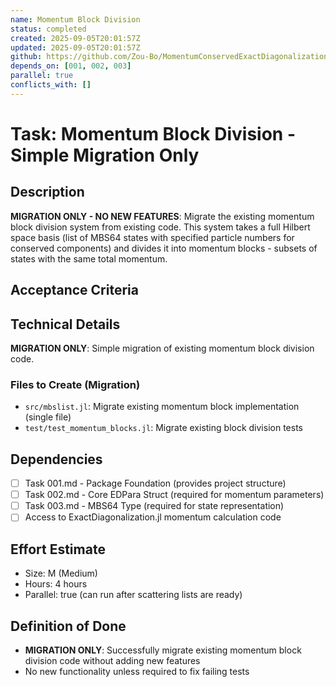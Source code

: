 ```yaml
---
name: Momentum Block Division
status: completed
created: 2025-09-05T20:01:57Z
updated: 2025-09-05T20:01:57Z
github: https://github.com/Zou-Bo/MomentumConservedExactDiagonalization.jl/issues/6
depends_on: [001, 002, 003]
parallel: true
conflicts_with: []
---
```


# Task: Momentum Block Division - Simple Migration Only

## Description
**MIGRATION ONLY - NO NEW FEATURES**: Migrate the existing momentum block division system from existing code. This system takes a full Hilbert space basis (list of MBS64 states with specified particle numbers for conserved components) and divides it into momentum blocks - subsets of states with the same total momentum.

## Acceptance Criteria

## Technical Details

**MIGRATION ONLY**: Simple migration of existing momentum block division code.

### Files to Create (Migration)
- `src/mbslist.jl`: Migrate existing momentum block implementation (single file)
- `test/test_momentum_blocks.jl`: Migrate existing block division tests

## Dependencies
- [ ] Task 001.md - Package Foundation (provides project structure)
- [ ] Task 002.md - Core EDPara Struct (required for momentum parameters)
- [ ] Task 003.md - MBS64 Type (required for state representation)
- [ ] Access to ExactDiagonalization.jl momentum calculation code

## Effort Estimate
- Size: M (Medium)
- Hours: 4 hours
- Parallel: true (can run after scattering lists are ready)

## Definition of Done
- **MIGRATION ONLY**: Successfully migrate existing momentum block division code without adding new features
- No new functionality unless required to fix failing tests